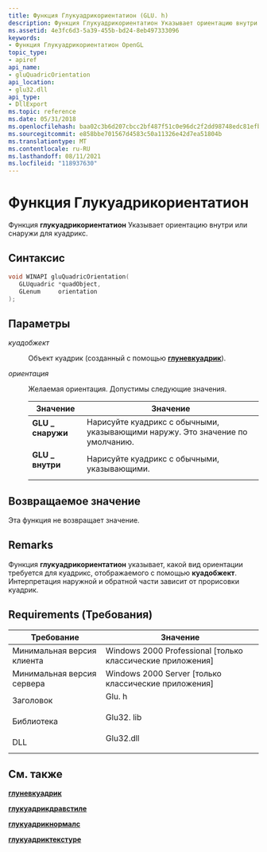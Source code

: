 ```yaml
---
title: Функция Глукуадрикориентатион (GLU. h)
description: Функция Глукуадрикориентатион Указывает ориентацию внутри или снаружи для куадрикс.
ms.assetid: 4e3fc6d3-5a39-455b-bd24-8eb497333096
keywords:
- Функция Глукуадрикориентатион OpenGL
topic_type:
- apiref
api_name:
- gluQuadricOrientation
api_location:
- glu32.dll
api_type:
- DllExport
ms.topic: reference
ms.date: 05/31/2018
ms.openlocfilehash: baa02c3b6d207cbcc2bf487f51c0e96dc2f2dd98748edc81efb58ac957fac4ed
ms.sourcegitcommit: e858bbe701567d4583c50a11326e42d7ea51804b
ms.translationtype: MT
ms.contentlocale: ru-RU
ms.lasthandoff: 08/11/2021
ms.locfileid: "118937630"
---
```

# <a name="gluquadricorientation-function"></a>Функция Глукуадрикориентатион

Функция **глукуадрикориентатион** Указывает ориентацию внутри или снаружи для куадрикс.

## <a name="syntax"></a>Синтаксис


```C++
void WINAPI gluQuadricOrientation(
   GLUquadric *quadObject,
   GLenum     orientation
);
```



## <a name="parameters"></a>Параметры

<dl> <dt>

*куадобжект* 
</dt> <dd>

Объект куадрик (созданный с помощью [**глуневкуадрик**](glunewquadric.md)).

</dd> <dt>

*ориентация* 
</dt> <dd>

Желаемая ориентация. Допустимы следующие значения.



| Значение                                                                                                                                                   | Значение                                                                            |
|---------------------------------------------------------------------------------------------------------------------------------------------------------|------------------------------------------------------------------------------------|
| <span id="GLU_OUTSIDE"></span><span id="glu_outside"></span><dl> <dt>**GLU \_ снаружи**</dt> </dl> | Нарисуйте куадрикс с обычными, указывающими наружу. Это значение по умолчанию.<br/> |
| <span id="GLU_INSIDE"></span><span id="glu_inside"></span><dl> <dt>**GLU \_ внутри**</dt> </dl>    | Нарисуйте куадрикс с обычными, указывающими.<br/>                             |



 

</dd> </dl>

## <a name="return-value"></a>Возвращаемое значение

Эта функция не возвращает значение.

## <a name="remarks"></a>Remarks

Функция **глукуадрикориентатион** указывает, какой вид ориентации требуется для куадрикс, отображаемого с помощью **куадобжект**. Интерпретация наружной и обратной части зависит от прорисовки куадрик.

## <a name="requirements"></a>Requirements (Требования)



| Требование | Значение |
|-------------------------------------|--------------------------------------------------------------------------------------|
| Минимальная версия клиента<br/> | Windows 2000 Professional \[только классические приложения\]<br/>                           |
| Минимальная версия сервера<br/> | Windows 2000 Server \[только классические приложения\]<br/>                                 |
| Заголовок<br/>                   | <dl> <dt>Glu. h</dt> </dl>     |
| Библиотека<br/>                  | <dl> <dt>Glu32. lib</dt> </dl> |
| DLL<br/>                      | <dl> <dt>Glu32.dll</dt> </dl> |



## <a name="see-also"></a>См. также

<dl> <dt>

[**глуневкуадрик**](glunewquadric.md)
</dt> <dt>

[**глукуадрикдравстиле**](gluquadricdrawstyle.md)
</dt> <dt>

[**глукуадрикнормалс**](gluquadricnormals.md)
</dt> <dt>

[**глукуадриктекстуре**](gluquadrictexture.md)
</dt> </dl>

 

 





